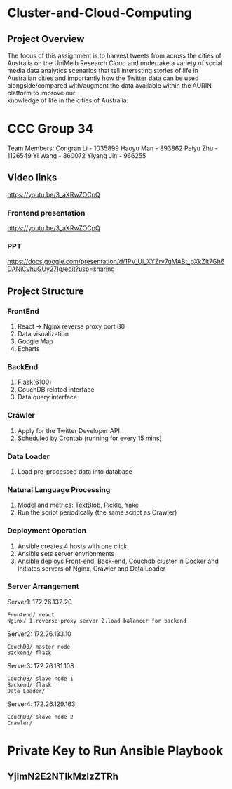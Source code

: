 # Cluster-and-Cloud-Computing
## Project Overview

 The focus of this assignment is to	harvest	tweets from	across the cities of Australia on	the UniMelb
Research Cloud	and	undertake	a	variety	of	social	media	data	analytics scenarios	that	tell	interesting
stories	 of	 life	 in	 Australian cities	 and importantly	 how	 the	 Twitter	 data	 can	 be	 used	
alongside/compared	 with/augment the	 data	 available	 within	 the	AURIN	 platform to	 improve	 our	
knowledge	of	life	in	the	cities of	Australia.





# CCC Group 34
Team Members:
Congran Li    - 1035899
Haoyu Man     - 893862
Peiyu Zhu     - 1126549
Yi Wang       - 860072
Yiyang Jin    - 966255


## Video links
https://youtu.be/3_aXRwZOCpQ

### Frontend presentation
https://youtu.be/3_aXRwZOCpQ

### PPT
https://docs.google.com/presentation/d/1PV_Ui_XYZrv7qMABt_pXkZIt7Gh6DANiCvhuGUy27Ig/edit?usp=sharing


## Project Structure

### FrontEnd 
1. React  -> Nginx reverse proxy port 80
2. Data visualization
3. Google Map
4. Echarts

### BackEnd
1. Flask(6100)
2. CouchDB related interface
3. Data query interface

### Crawler
1. Apply for the Twitter Developer API
2. Scheduled by Crontab (running for every 15 mins)

### Data Loader
1. Load pre-processed data into database

### Natural Language Processing
1. Model and metrics: TextBlob, Pickle, Yake
2. Run the script periodically (the same script as Crawler)

### Deployment Operation 
1. Ansible creates 4 hosts with one click
2. Ansible sets server envrionments 
3. Ansible deploys Front-end, Back-end, Couchdb cluster in Docker and initiates servers of Nginx, Crawler and Data Loader

### Server Arrangement

Server1: 172.26.132.20
    
    Frontend/ react
    Nginx/ 1.reverse proxy server 2.load balancer for backend


Server2: 172.26.133.10
    
    CouchDB/ master node
    Backend/ flask


Server3: 172.26.131.108
    
    CouchDB/ slave node 1
    Backend/ flask
    Data Loader/


Server4: 172.26.129.163
    
    CouchDB/ slave node 2
    Crawler/ 
    
    
# Private Key to Run Ansible Playbook
## YjlmN2E2NTlkMzIzZTRh
